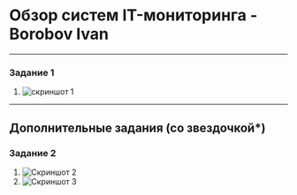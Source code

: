 # Обзор систем IT-мониторинга - Borobov Ivan
---
### Задание 1
1. ![скриншот 1](https://github.com/Borobov/gitlab-hw-2/blob/main/img/Cloud-mon.png)

---
## Дополнительные задания (со звездочкой*)
### Задание 2
1. ![Скриншот 2](https://github.com/Borobov/gitlab-hw-2/blob/main/img/Cloud-mon-1.png)
2. ![Скриншот 3](https://github.com/Borobov/gitlab-hw-2/blob/main/img/Cloud-mon-2.png)
